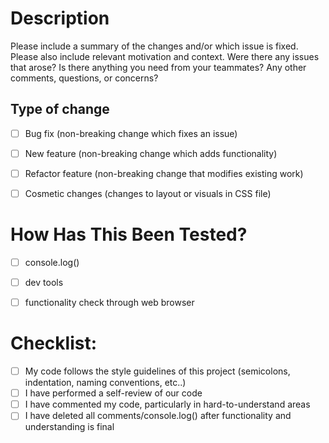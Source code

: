 # Description

Please include a summary of the changes and/or which issue is fixed. Please also include relevant
motivation and context. Were there any issues that arose? Is there anything you need from your teammates? Any other comments, questions, or concerns?


## Type of change

- [ ] Bug fix (non-breaking change which fixes an issue)
- [ ] New feature (non-breaking change which adds functionality)
- [ ] Refactor feature (non-breaking change that modifies existing work)
- [ ] Cosmetic changes (changes to layout or visuals in CSS file)


# How Has This Been Tested?

- [ ] console.log()
- [ ] dev tools
- [ ] functionality check through web browser



# Checklist:

- [ ] My code follows the style guidelines of this project (semicolons, indentation, naming conventions, etc..)
- [ ] I have performed a self-review of our code
- [ ] I have commented my code, particularly in hard-to-understand areas
- [ ] I have deleted all comments/console.log() after functionality and understanding is final

